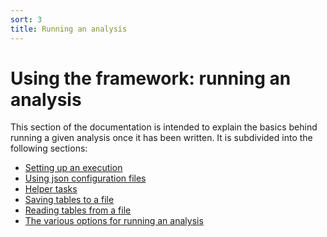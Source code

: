 ```yaml
---
sort: 3
title: Running an analysis
---
```


# Using the framework: running an analysis

This section of the documentation is intended to explain the basics
behind running a given analysis once it has been written. It is subdivided into 
the following sections: 

- [Setting up an execution]({{site.baseurl}}/docs/basics-usage/SettingUp.html)
- [Using json configuration files]({{site.baseurl}}/docs/basics-usage/JsonConfigs.html)
- [Helper tasks]({{site.baseurl}}/docs/basics-usage/HelperTasks.html)
- [Saving tables to a file]({{site.baseurl}}/docs/basics-usage/SavingTablesToFle.html)
- [Reading tables from a file]({{site.baseurl}}/docs/basics-usage/ReadingTablesFromFile.html)
- [The various options for running an analysis]({{site.baseurl}}/docs/basics-usage/RunningAnalysis.html)

